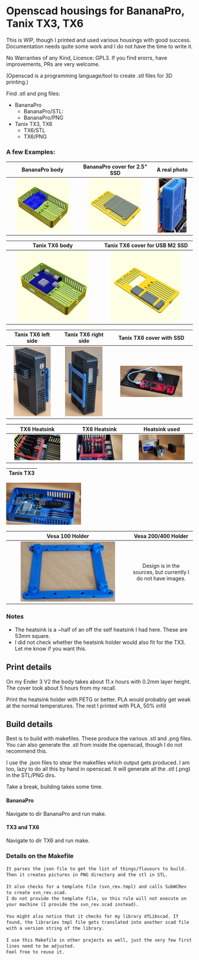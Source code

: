 # Openscad housings for BananaPro, Tanix TX3, TX6

This is WIP, though I printed and used various housings with good success.
Documentation needs quite some work and I do not have the time to write it.

No Warranties of any Kind, Licence: GPL3.
If you find erorrs, have improvements, PRs are very welcome.

(Openscad is a programming language/tool to create .stl files for 3D printing.)

Find .stl and png files:
- BananaPro
	- BananaPro/STL:
	- BananaPro/PNG
- Tanix TX3, TX6
  - TX6/STL
  - TX6/PNG

### A few Examples:

| BananaPro body | BananaPro cover for 2.5" SSD | A real photo |
| :----: | :----: | :----: |
| <img src="BananaPro/PNG/Case_BP_Body_PNG.png" width="80%" height="80%"> | <img src="BananaPro/PNG/Case_BP_Cover_PNG.png" width="80%" height="80%"> | <img src="Images/BananaPro.jpg" width="80%" height="80%"> |

| Tanix TX6 body | Tanix TX6 cover for USB M2 SSD |
| :----: | :----: |
| <img src="TX6/PNG/Case_TX3_Body_PNG.png" width="80%" height="80%"> | <img src="TX6/PNG/Case_TX6_Cover_M2_Asymetric_PNG.png" width="80%" height="80%"> |

| Tanix TX6 left side | Tanix TX6 right side | Tanix TX6 cover with SSD |
| :----: | :----: | :----: |
| <img src="Images/TX6-1.jpg" width="80%" height="80%"> | <img src="Images/TX6-2.jpg" width="80%" height="80%"> | <img src="Images/TX6-With-SSD.jpg" width="80%" height="80%"> |

| TX6 Heatsink | TX6 Heatsink | Heatsink used |
| :----: | :----: | :----: |
| <img src="Images/TX6_Heatsink.jpg" width="80%" height="80%"> | <img src="Images/TX6_Heatsink_2.jpg" width="80%" height="80%"> | <img src="Images/Heatsinks.jpg" width="80%" height="80%"> |

| Tanix TX3 |
| :----: |
<img src="TX6/PNG/../../Images/TX3.jpg" width="40%" height="40%">

| Vesa 100 Holder | Vesa 200/400 Holder |
| :----: | :----: |
| <img src="Images/Veas100-Holder.jpg" width="80%" height="80%"> | Design is in the sources, but currently I do not have images. |


### Notes
- The heatsink is a ~half of an off the self heatsink I had here. These are 53mm square.
- I did not check whether the heatsink holder would also fit for the TX3. Let me know if you want this.
## Print details
On my Ender 3 V2 the body takes about 11.x hours with 0.2mm layer height.
The cover took about 5 hours from my recall.

Print the heatsink holder with PETG or better. PLA would probably get weak at the normal temperatures.
The rest I printed with PLA, 50% infill
## Build details
Best is to build with makefiles. These produce the various .stl and .png files.
You can also generate the .stl from inside the openscad, though I do not recommend this.

I use the .json files to stear the makefiles which output gets produced. I am too, lazy to do all this by hand in openscad. It will generate all the .stl (.png) in the STL/PNG dirs.

Take a break, building takes some time.
#### BananaPro
Navigate to dir BananaPro and run make.

#### TX3 and TX6
Navigate to dir TX6 and run make.

### Details on the Makefile
    It parses the json file to get the list of things/flavours to build.
    Then it creates pictures in PNG directory and the stl in STL.

    It also checks for a template file (svn_rev.tmpl) and calls SubWCRev to create svn_rev.scad. 
    I do not provide the template file, so this rule will not execute on your machine (I provide the svn_rev.scad instead).

    You might also notice that it checks for my library dfLibscad. If found, the libraries tmpl file gets translated into another scad file with a version string of the library.

    I use this Makefile in other projects as well, just the very few first lines need to be adjusted.
    Feel free to reuse it.

